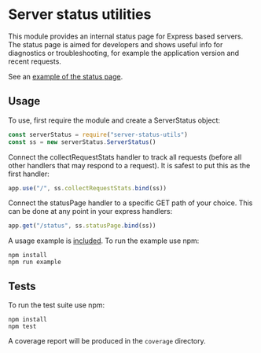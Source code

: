 # Server status utilities

This module provides an internal status page for Express based servers. The
status page is aimed for developers and shows useful info for diagnostics or
troubleshooting, for example the application version and recent requests.

See an [example of the status page](example/example_status.html).

## Usage

To use, first require the module and create a ServerStatus object:

```javascript
const serverStatus = require("server-status-utils")
const ss = new serverStatus.ServerStatus()
```

Connect the collectRequestStats handler to track all requests (before all other handlers that may
respond to a request). It is safest to put this as the first handler:

```javascript
app.use("/", ss.collectRequestStats.bind(ss))
```

Connect the statusPage handler to a specific GET path of your choice. This can be done at any
point in your express handlers:

```javascript
app.get("/status", ss.statusPage.bind(ss))
```

A usage example is [included](example/example_server.js). To run the example use npm:

```
npm install
npm run example
```

## Tests

To run the test suite use npm:

```
npm install
npm test
```

A coverage report will be produced in the `coverage` directory.

